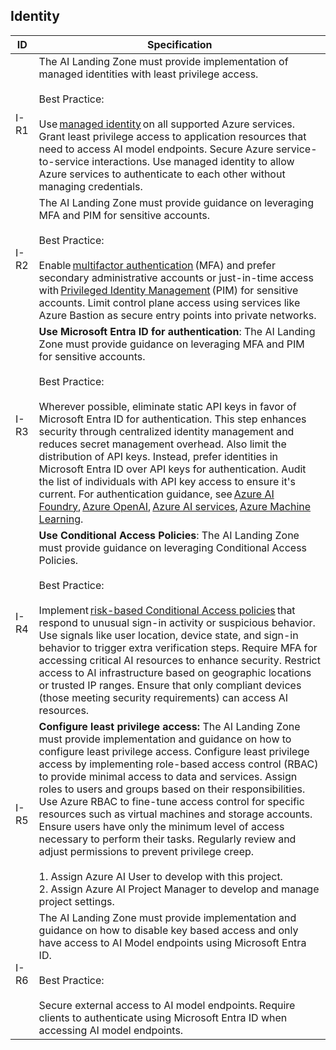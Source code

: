 ## Identity

| ID    | Specification |
|-------|--------------|
| I-R1  | The AI Landing Zone must provide implementation of managed identities with least privilege access. <br><br>Best Practice:<br><br> Use [managed identity](https://learn.microsoft.com/en-us/entra/identity/managed-identities-azure-resources/overview) on all supported Azure services. Grant least privilege access to application resources that need to access AI model endpoints. Secure Azure service-to-service interactions. Use managed identity to allow Azure services to authenticate to each other without managing credentials.|
| I-R2  | The AI Landing Zone must provide guidance on leveraging MFA and PIM for sensitive accounts.<br><br>Best Practice:<br><br> Enable [multifactor authentication](https://learn.microsoft.com/en-us/entra/identity/authentication/tutorial-enable-azure-mfa) (MFA) and prefer secondary administrative accounts or just-in-time access with [Privileged Identity Management](https://learn.microsoft.com/en-us/entra/id-governance/privileged-identity-management/pim-configure) (PIM) for sensitive accounts. Limit control plane access using services like Azure Bastion as secure entry points into private networks. |
| I-R3  | **Use Microsoft Entra ID for authentication**: The AI Landing Zone must provide guidance on leveraging MFA and PIM for sensitive accounts. <br><br>Best Practice:<br><br> Wherever possible, eliminate static API keys in favor of Microsoft Entra ID for authentication. This step enhances security through centralized identity management and reduces secret management overhead. Also limit the distribution of API keys. Instead, prefer identities in Microsoft Entra ID over API keys for authentication. Audit the list of individuals with API key access to ensure it's current. For authentication guidance, see [Azure AI Foundry](https://learn.microsoft.com/en-us/azure/ai-studio/concepts/rbac-ai-studio), [Azure OpenAI](https://learn.microsoft.com/en-us/azure/ai-services/openai/how-to/managed-identity), [Azure AI services](https://learn.microsoft.com/en-us/azure/ai-services/authentication), [Azure Machine Learning](https://learn.microsoft.com/en-us/azure/machine-learning/how-to-setup-authentication). |
| I-R4  | **Use Conditional Access Policies**: The AI Landing Zone must provide guidance on leveraging Conditional Access Policies. <br><br>Best Practice:<br><br> Implement [risk-based Conditional Access policies](https://learn.microsoft.com/en-us/entra/id-protection/howto-identity-protection-configure-risk-policies) that respond to unusual sign-in activity or suspicious behavior. Use signals like user location, device state, and sign-in behavior to trigger extra verification steps. Require MFA for accessing critical AI resources to enhance security. Restrict access to AI infrastructure based on geographic locations or trusted IP ranges. Ensure that only compliant devices (those meeting security requirements) can access AI resources. |
| I-R5  | **Configure least privilege access:** The AI Landing Zone must provide implementation and guidance on how to configure least privilege access. Configure least privilege access by implementing role-based access control (RBAC) to provide minimal access to data and services. Assign roles to users and groups based on their responsibilities. Use Azure RBAC to fine-tune access control for specific resources such as virtual machines and storage accounts. Ensure users have only the minimum level of access necessary to perform their tasks. Regularly review and adjust permissions to prevent privilege creep. <br><br>1.  Assign Azure AI User to develop with this project. <br> 2.  Assign Azure AI Project Manager to develop and manage project settings. |
| I-R6  | The AI Landing Zone must provide implementation and guidance on how to disable key based access and only have access to AI Model endpoints using Microsoft Entra ID.<br><br>Best Practice:<br><br> Secure external access to AI model endpoints. Require clients to authenticate using Microsoft Entra ID when accessing AI model endpoints. |